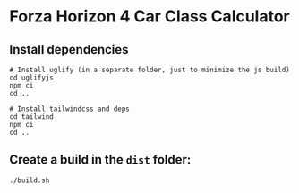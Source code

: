 # Forza Horizon 4 Car Class Calculator

## Install dependencies

```
# Install uglify (in a separate folder, just to minimize the js build)
cd uglifyjs
npm ci
cd ..

# Install tailwindcss and deps
cd tailwind
npm ci
cd ..
```

## Create a build in the `dist` folder:

```
./build.sh
```

